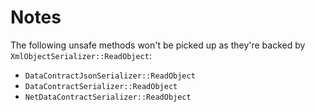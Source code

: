 # Notes

The following unsafe methods won't be picked up as they're backed by `XmlObjectSerializer::ReadObject`:
- `DataContractJsonSerializer::ReadObject`
- `DataContractSerializer::ReadObject`
- `NetDataContractSerializer::ReadObject`
